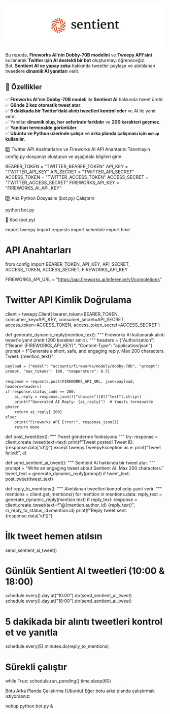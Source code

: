<img width="1230" alt="image" src="https://github.com/sezaras85/Sentient-ai/blob/main/sentient%20resim.png" />

Bu repoda, **Fireworks AI'nin Dobby-70B modelini** ve **Tweepy API'sini** kullanarak **Twitter için AI destekli bir bot** oluşturmayı öğreneceğiz.  
Bot, **Sentient AI ve yapay zeka** hakkında tweetler paylaşır ve alıntılanan tweetlere **dinamik AI yanıtları** verir.

## 📌 Özellikler

✅ **Fireworks AI’nin Dobby-70B modeli** ile **Sentient AI** hakkında tweet üretir.  
✅ **Günde 2 kez otomatik tweet atar**.  
✅ **5 dakikada bir Twitter’daki alıntı tweetleri kontrol eder** ve AI ile yanıt verir.  
✅ Yanıtlar **dinamik olup, her seferinde farklıdır** ve **200 karakteri geçmez**.  
✅ **Yanıtları terminalde görüntüler**.  
✅ **Ubuntu ve Python üzerinde çalışır** ve **arka planda çalışması için `nohup` kullanılır**.

2️⃣ Twitter API Anahtarlarını ve Fireworks AI API Anahtarını Tanımlayın
config.py dosyanızı oluşturun ve aşağıdaki bilgileri girin:

BEARER_TOKEN = "TWITTER_BEARER_TOKEN"
API_KEY = "TWITTER_API_KEY"
API_SECRET = "TWITTER_API_SECRET"
ACCESS_TOKEN = "TWITTER_ACCESS_TOKEN"
ACCESS_SECRET = "TWITTER_ACCESS_SECRET"
FIREWORKS_API_KEY = "FIREWORKS_AI_API_KEY"

3️⃣ Ana Python Dosyasını (bot.py) Çalıştırın

python bot.py

📝 Kod (bot.py)

import tweepy
import requests
import schedule
import time

# API Anahtarları
from config import BEARER_TOKEN, API_KEY, API_SECRET, ACCESS_TOKEN, ACCESS_SECRET, FIREWORKS_API_KEY

FIREWORKS_API_URL = "https://api.fireworks.ai/inference/v1/completions"

# Twitter API Kimlik Doğrulama
client = tweepy.Client(
    bearer_token=BEARER_TOKEN,
    consumer_key=API_KEY,
    consumer_secret=API_SECRET,
    access_token=ACCESS_TOKEN,
    access_token_secret=ACCESS_SECRET
)

def generate_dynamic_reply(mention_text):
    """ Fireworks AI kullanarak alıntı tweet'e yanıt üretir (200 karakter sınırı). """
    headers = {"Authorization": f"Bearer {FIREWORKS_API_KEY}", "Content-Type": "application/json"}
    prompt = f"Generate a short, safe, and engaging reply. Max 200 characters. Tweet: {mention_text}"
    
    payload = {"model": "accounts/fireworks/models/dobby-70b", "prompt": prompt, "max_tokens": 100, "temperature": 0.7}
    
    response = requests.post(FIREWORKS_API_URL, json=payload, headers=headers)
    if response.status_code == 200:
        ai_reply = response.json()["choices"][0]["text"].strip()
        print(f"Generated AI Reply: {ai_reply}")  # Yanıtı terminalde göster
        return ai_reply[:200]
    else:
        print("Fireworks API Error:", response.json())
        return None

def post_tweet(text):
    """ Tweet gönderme fonksiyonu """
    try:
        response = client.create_tweet(text=text)
        print(f"Tweet posted! Tweet ID: {response.data['id']}")
    except tweepy.TweepyException as e:
        print("Tweet failed:", e)

def send_sentient_ai_tweet():
    """ Sentient AI hakkında bir tweet atar. """
    prompt = "Write an engaging tweet about Sentient AI. Max 200 characters."
    tweet_text = generate_dynamic_reply(prompt)
    if tweet_text:
        post_tweet(tweet_text)

def reply_to_mentions():
    """ Alıntılanan tweetleri kontrol edip yanıt verir. """
    mentions = client.get_mentions()
    for mention in mentions.data:
        reply_text = generate_dynamic_reply(mention.text)
        if reply_text:
            response = client.create_tweet(text=f"@{mention.author_id} {reply_text}", in_reply_to_status_id=mention.id)
            print(f"Reply tweet sent: {response.data['id']}")

# İlk tweet hemen atılsın
send_sentient_ai_tweet()

# Günlük Sentient AI tweetleri (10:00 & 18:00)
schedule.every().day.at("10:00").do(send_sentient_ai_tweet)
schedule.every().day.at("18:00").do(send_sentient_ai_tweet)

# 5 dakikada bir alıntı tweetleri kontrol et ve yanıtla
schedule.every(5).minutes.do(reply_to_mentions)

# Sürekli çalıştır
while True:
    schedule.run_pending()
    time.sleep(60)

Botu Arka Planda Çalıştırma (Ubuntu)
Eğer botu arka planda çalıştırmak istiyorsanız:

nohup python bot.py &








